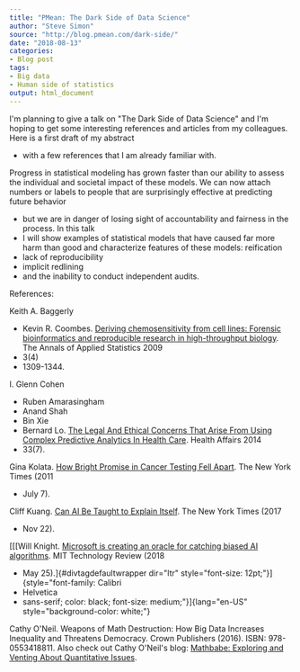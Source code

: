 ```yaml
---
title: "PMean: The Dark Side of Data Science"
author: "Steve Simon"
source: "http://blog.pmean.com/dark-side/"
date: "2018-08-13"
categories:
- Blog post
tags:
- Big data
- Human side of statistics
output: html_document
---
```


I'm planning to give a talk on "The Dark Side of Data Science" and I'm
hoping to get some interesting references and articles from my
colleagues. Here is a first draft of my abstract
- with a few references
that I am already familiar with.

<!---More--->

Progress in statistical modeling has grown faster than our ability to
assess the individual and societal impact of these models. We can now
attach numbers or labels to people that are surprisingly effective at
predicting future behavior
- but we are in danger of losing sight of
accountability and fairness in the process. In this talk
- I will show
examples of statistical models that have caused far more harm than good
and characterize features of these models: reification
- lack of
reproducibility
- implicit redlining
- and the inability to conduct
independent audits.

References:

Keith A. Baggerly
- Kevin R. Coombes. [Deriving chemosensitivity from
cell lines: Forensic bioinformatics and reproducible research in
high-throughput biology](https://www.jstor.org/stable/27801549). The
Annals of Applied Statistics 2009
- 3(4)
- 1309-1344.

I. Glenn Cohen
- Ruben Amarasingham
- Anand Shah
- Bin Xie
- Bernard Lo.
[The Legal And Ethical Concerns That Arise From Using Complex Predictive
Analytics In Health
Care](https://www.healthaffairs.org/doi/full/10.1377/hlthaff.2014.0048).
Health Affairs 2014
- 33(7).

Gina Kolata. [How Bright Promise in Cancer Testing Fell
Apart](http://www.nytimes.com/2011/07/08/health/research/08genes.html).
The New York Times (2011
- July 7).

Cliff Kuang. [Can AI Be Taught to Explain
Itself](https://www.nytimes.com/2017/11/21/magazine/can-ai-be-taught-to-explain-itself.html).
The New York Times (2017
- Nov 22).

[[[Will Knight. [Microsoft is creating an oracle for catching biased AI
algorithms](https://www.technologyreview.com/s/611138/microsoft-is-creating-an-oracle-for-catching-biased-ai-algorithms).
MIT Technology Review (2018
- May 25).]{#divtagdefaultwrapper dir="ltr"
style="font-size: 12pt;"}]{style="font-family: Calibri
- Helvetica
- sans-serif; color: black; font-size: medium;"}]{lang="en-US"
style="background-color: white;"}

Cathy O'Neil. Weapons of Math Destruction: How Big Data Increases
Inequality and Threatens Democracy. Crown Publishers (2016). ISBN:
978-0553418811. Also check out Cathy O'Neil's blog: [Mathbabe: Exploring
and Venting About Quantitative Issues](https://mathbabe.org/).



